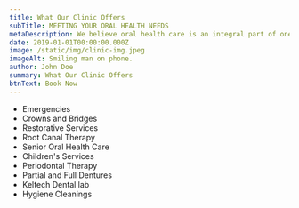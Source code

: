```yaml
---
title: What Our Clinic Offers
subTitle: MEETING YOUR ORAL HEALTH NEEDS
metaDescription: We believe oral health care is an integral part of one's overall health.
date: 2019-01-01T00:00:00.000Z
image: /static/img/clinic-img.jpeg
imageAlt: Smiling man on phone.
author: John Doe
summary: What Our Clinic Offers
btnText: Book Now
---
```


- Emergencies
- Crowns and Bridges
- Restorative Services
- Root Canal Therapy
- Senior Oral Health Care
- Children's Services
- Periodontal Therapy
- Partial and Full Dentures
- Keltech Dental lab
- Hygiene Cleanings
